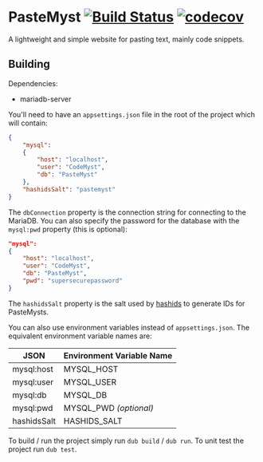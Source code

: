 # PasteMyst [![Build Status](https://travis-ci.com/CodeMyst/PasteMyst.svg?branch=master)](https://travis-ci.com/CodeMyst/PasteMyst) [![codecov](https://codecov.io/gh/CodeMyst/PasteMyst/branch/master/graph/badge.svg)](https://codecov.io/gh/CodeMyst/PasteMyst)

A lightweight and simple website for pasting text, mainly code snippets.

## Building

Dependencies:

* mariadb-server

You'll need to have an `appsettings.json` file in the root of the project which will contain:

```json
{
    "mysql":
    {
        "host": "localhost",
        "user": "CodeMyst",
        "db": "PasteMyst"
    },
    "hashidsSalt": "pastemyst"
}
```

The `dbConnection` property is the connection string for connecting to the MariaDB. You can also specify the password for the database with the `mysql:pwd` property (this is optional):

```json
"mysql":
{
    "host": "localhost",
    "user": "CodeMyst",
    "db": "PasteMyst",
    "pwd": "supersecurepassword"
}
```

The `hashidsSalt` property is the salt used by [hashids](https://hashids.org/) to generate IDs for PasteMysts.

You can also use environment variables instead of `appsettings.json`. The equivalent environment variable names are:

| JSON        | Environment Variable Name |
|-------------|---------------------------|
| mysql:host  | MYSQL_HOST                |
| mysql:user  | MYSQL_USER                |
| mysql:db    | MYSQL_DB                  |
| mysql:pwd   | MYSQL_PWD    *(optional)* |
| hashidsSalt | HASHIDS_SALT              |

To build / run the project simply run `dub build` / `dub run`. To unit test the project run `dub test`.
